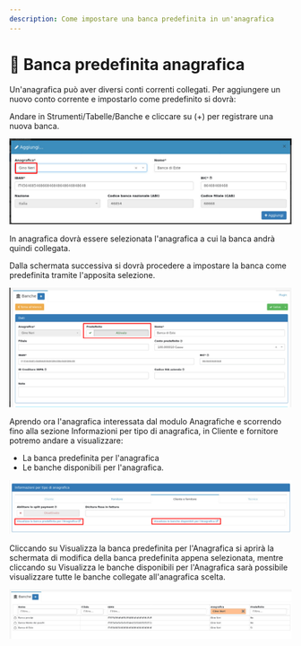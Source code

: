 ```yaml
---
description: Come impostare una banca predefinita in un'anagrafica
---
```


# 🏦 Banca predefinita anagrafica

Un'anagrafica può aver diversi conti correnti collegati. Per aggiungere un nuovo conto corrente e impostarlo come predefinito si dovrà:

Andare in Strumenti/Tabelle/Banche e cliccare su (+) per registrare una nuova banca.

![](<../../.gitbook/assets/immagine (102).png>)

In anagrafica dovrà essere selezionata l'anagrafica a cui la banca andrà quindi collegata.

Dalla schermata successiva si dovrà procedere a impostare la banca come predefinita tramite l'apposita selezione.

![](<../../.gitbook/assets/immagine (94).png>)

Aprendo ora l'anagrafica interessata dal modulo Anagrafiche e scorrendo fino alla sezione Informazioni per tipo di anagrafica, in Cliente e fornitore potremo andare a visualizzare:

* La banca predefinita per l'anagrafica
* Le banche disponibili per l'anagrafica.

![](<../../.gitbook/assets/immagine (244).png>)

Cliccando su Visualizza la banca predefinita per l'Anagrafica si aprirà la schermata di modifica della banca predefinita appena selezionata, mentre cliccando su Visualizza le banche disponibili per l'Anagrafica sarà possibile visualizzare tutte le banche collegate all'anagrafica scelta.

![](<../../.gitbook/assets/immagine (104).png>)
